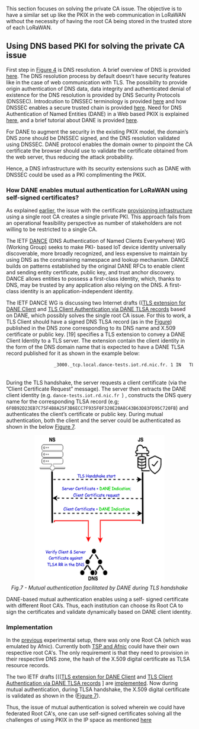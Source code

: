 This section focuses on solving the private CA issue. The objective is to have a similar set up like the PKIX in the web communication in LoRaWAN without the necessity of having the root CA being stored in the trusted store of each LoRaWAN.

## Using DNS based PKI for solving the private CA issue

First step in [Figure 4](Figures/Web-Communication-CA.png) is DNS resolution. A brief overview of DNS is provided [here](https://gitlab.rd.nic.fr/tutoriels/The-DNS-to-Reinforce-the-PKIX/-/blob/main/2.DNS.md). The DNS resolution process by default doesn’t have  security features like in the case of web communication with TLS. The possibility to provide origin authentication of DNS data, data integrity and authenticated denial of existence for the DNS resolution is provided by DNS Security Protocols (DNSSEC). Introdcution to DNSSEC terminology is provided [here](https://gitlab.rd.nic.fr/tutoriels/The-DNS-to-Reinforce-the-PKIX/-/blob/main/3.DNSSEC.md) and how DNSSEC enables a secure trusted chain is provided [here](https://github.com/AFNIC/Mutual-Authentication-via-DANE/blob/main/DNSSEC-Primer.md). Need for DNS Authentication of Named Entities (DANE) in a Web based PKIX is explained [here](https://github.com/AFNIC/Mutual-Authentication-via-DANE/blob/main/DANE-Primer.md), and a brief tutorial about DANE is provided [here](https://gitlab.rd.nic.fr/tutoriels/The-DNS-to-Reinforce-the-PKIX/-/blob/main/5.DANE.md).

For DANE to augment the security in the existing PKIX model, the domain’s DNS zone should be DNSSEC signed, and the DNS resolution validated using DNSSEC. DANE protocol enables the domain owner to pinpoint the CA certificate the browser should use to validate the certificate obtained from the web server, thus reducing the attack probability. 

Hence, a DNS infrastructure with its security extensions such as DANE with DNSSEC could be used as a PKI complimenting the PKIX. 

### How DANE enables mutual authentication for LoRaWAN using self-signed certificates?

As explained [earlier](https://github.com/AFNIC/Mutual-Authentication-via-DANE/blob/main/Experimental-Set-Up.md#private-ca-issue), the issue with the certificate [provisioning infrastructure](Figures/CA_Provisioning_Architecture.png) using a single root CA  creates a single private PKI. This approach fails from an operational feasibility perspective as number of stakeholders are not willing to be restricted to a single CA.

The IETF [DANCE](https://datatracker.ietf.org/wg/dance/about/) (DNS Authentication of Named Clients Everywhere) WG (Working Group) seeks to make PKI- based IoT device identity universally discoverable, more broadly recognized, and less expensive to maintain by using DNS as the constraining namespace and lookup mechanism. DANCE builds on patterns established by the original DANE RFCs to enable client and sending entity certificate, public key, and trust anchor discovery. DANCE allows entities to possess a first-class identity, which, thanks to DNS, may be trusted by any application also relying on the DNS. A first- class identity is an application-independent identity.

The IETF DANCE WG is discussing two Internet drafts (([TLS extension for DANE Client](https://www.ietf.org/archive/id/draft-huque-tls-dane-clientid-06.html) and [TLS Client Authentication via DANE TLSA records](https://datatracker.ietf.org/doc/html/draft-huque-dane-client-cert-08) based on DANE, which possibly solves the single root CA issue. For this to work, a TLS Client should have a signed DNS TLSA record (as in the [Figure](https://gitlab.rd.nic.fr/tutoriels/The-DNS-to-Reinforce-the-PKIX/-/raw/main/images/tlsa.jpg)) published in the DNS zone corresponding to its DNS name and X.509 certificate or public key.
[19] specifies a TLS extension to convey a DANE Client Identity to a TLS server. The extension contain the client identity in the form of the DNS domain name that is expected to have a DANE TLSA record published for it as shown in the example below:

```sh
                  _3000._tcp.local.dance-tests.iot.rd.nic.fr. 1 IN   TLSA    3 1 1                              
                                                                             6F0B92D23EB7C75F4B8A25F3B6ECC7F935F0F320E20A8C43B63D83FD95C720FB
```

During the TLS handshake, the server requests a client certificate (via the ”Client Certificate Request” message). The server then extracts the DANE client identity (e.g. ```dance-tests.iot.rd.nic.fr ```) , constructs the DNS query name for the corresponding TLSA record (e.g; ``` 6F0B92D23EB7C75F4B8A25F3B6ECC7F935F0F320E20A8C43B63D83FD95C720FB ```) and authenticates the client’s certificate or public key. During mutual authentication, both the client and the server could be authenticated as shown in the below [Figure 7](/Figures/DANE_Client_Authentication.png).

<p align="center">
  <img width="350" height="400" src="https://github.com/AFNIC/Mutual-Authentication-via-DANE/blob/main/Figures/DANE_Client_Authentication.png">
  <br>
  <em> Fig.7 - Mutual authentication facilitated by DANE during TLS handshake </em>
</p>

DANE-based mutual authentication enables using a self- signed certificate with different Root CA’s. Thus, each institution can choose its Root CA to sign the certificates and validate dynamically based on DANE client identity.

### Implementation

In the [previous](https://github.com/AFNIC/Mutual-Authentication-via-DANE/blob/main/Experimental-Set-Up.md) experimental setup, there was only one Root CA (which was emulated by Afnic). Currently both [TSP and Afnic](https://github.com/AFNIC/Mutual-Authentication-via-DANE/blob/main/Figures/CA_Provisioning_Architecture.png) could have their own respective root CA's. The only requirement is that they need to provision in their respective DNS zone, the hash of the X.509 digital certificate as TLSA resource records. 

The two IETF drafts [(([TLS extension for DANE Client](https://www.ietf.org/archive/id/draft-huque-tls-dane-clientid-06.html) and [TLS Client Authentication via DANE TLSA records](https://datatracker.ietf.org/doc/html/draft-huque-dane-client-cert-08) ] are [implemented](https://gitlab.rd.nic.fr/dance/deployment). Now during mutual authentication, during TLSA handshake, the X.509 digital certificate is validated as shown in the ([Figure 7](/Figures/DANE_Client_Authentication.png)). 

Thus, the issue of mutual authentication is solved wherein we could have federated Root CA's, one can use self-signed certificates solving all the challenges of using PKIX in the IP space as mentioned [here](https://github.com/AFNIC/Mutual-Authentication-via-DANE/blob/main/Challenges-in-using-PKIX-in-IoT.md) 
